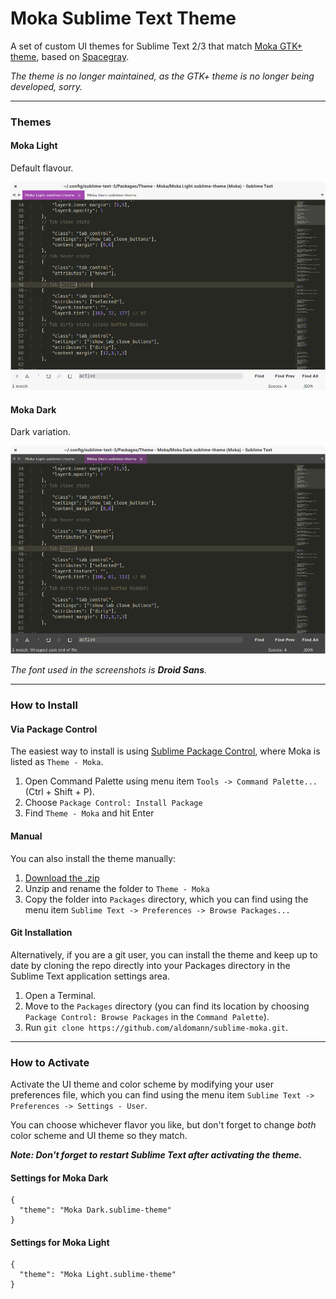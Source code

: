 # Moka Sublime Text Theme

A set of custom UI themes for Sublime Text 2/3  that match [Moka GTK+ theme](http://mokaproject.com/moka-gtk-theme/), based on [Spacegray](https://github.com/kkga/spacegray).

*The theme is no longer maintained, as the GTK+ theme is no longer being developed, sorry.*
***

### Themes

#### Moka Light

Default flavour.

![image](Screenshots/moka-light.png)

#### Moka Dark

Dark variation.

![image](Screenshots/moka-dark.png)

*The font used in the screenshots is __Droid Sans__.*

***

### How to Install

#### Via Package Control

The easiest way to install is using [Sublime Package Control](https://sublime.wbond.net), where Moka is listed as `Theme - Moka`.

1. Open Command Palette using menu item `Tools -> Command Palette...` (Ctrl + Shift + P).
2. Choose `Package Control: Install Package`
3. Find `Theme - Moka` and hit Enter

#### Manual

You can also install the theme manually:

1. [Download the .zip](https://github.com/aldomann/sublime-moka/archive/master.zip)
2. Unzip and rename the folder to `Theme - Moka`
3. Copy the folder into `Packages` directory, which you can find using the menu item `Sublime Text -> Preferences -> Browse Packages...`

#### Git Installation

Alternatively, if you are a git user, you can install the theme and keep up to date by cloning the repo directly into your Packages directory in the Sublime Text application settings area.

1. Open a Terminal.
2. Move to the `Packages` directory (you can find its location by choosing `Package Control: Browse Packages` in the `Command Palette`).
3. Run `git clone https://github.com/aldomann/sublime-moka.git`.

***

### How to Activate

Activate the UI theme and color scheme by modifying your user preferences file, which you can find using the menu item `Sublime Text -> Preferences -> Settings - User`.

You can choose whichever flavor you like, but don't forget to change *both* color scheme and UI theme so they match.

***Note: Don't forget to restart Sublime Text after activating the theme.***

#### Settings for Moka Dark

```
{
  "theme": "Moka Dark.sublime-theme"
}
```

#### Settings for Moka Light

```
{
  "theme": "Moka Light.sublime-theme"
}
```
